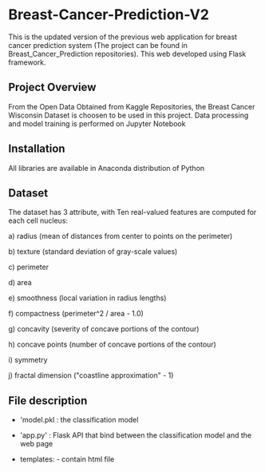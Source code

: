 # Breast-Cancer-Prediction-V2

This is the updated version of the previous web application for breast cancer prediction system (The project can be found in Breast_Cancer_Prediction repositories).
This web developed using Flask framework. 


## Project Overview

From the Open Data Obtained from Kaggle Repositories, the Breast Cancer Wisconsin Dataset is choosen to be used in this project. Data processing and model training is performed on Jupyter Notebook


## Installation

All libraries are available in Anaconda distribution of Python


## Dataset

The dataset has 3 attribute, with Ten real-valued features are computed for each cell nucleus:

a) radius (mean of distances from center to points on the perimeter)

b) texture (standard deviation of gray-scale values)

c) perimeter

d) area

e) smoothness (local variation in radius lengths)

f) compactness (perimeter^2 / area - 1.0)

g) concavity (severity of concave portions of the contour)

h) concave points (number of concave portions of the contour)

i) symmetry

j) fractal dimension ("coastline approximation" - 1)

## File description

- 'model.pkl : the classification model

- 'app.py' : Flask API that bind between the classification model and the web page

- templates: - contain html file
